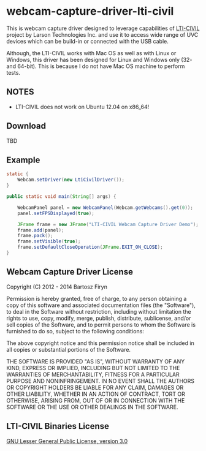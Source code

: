 # webcam-capture-driver-lti-civil

This is webcam capture driver designed to leverage capabilities of
[LTI-CIVIL](http://sourceforge.net/projects/lti-civil/) project by Larson Technologies Inc. 
and use it to access wide range of UVC devices which can be build-in or connected
with the USB cable.

Although, the LTI-CIVIL works with Mac OS as well as with Linux or Windows, this driver 
has been designed for Linux and Windows only (32- and 64-bit). This is because I
do not have Mac OS machine to perform tests.

## NOTES

* LTI-CIVIL does not work on Ubuntu 12.04 on x86_64!

## Download

TBD

## Example

```java
static {
	Webcam.setDriver(new LtiCivilDriver());
}

public static void main(String[] args) {

	WebcamPanel panel = new WebcamPanel(Webcam.getWebcams().get(0));
	panel.setFPSDisplayed(true);

	JFrame frame = new JFrame("LTI-CIVIL Webcam Capture Driver Demo");
	frame.add(panel);
	frame.pack();
	frame.setVisible(true);
	frame.setDefaultCloseOperation(JFrame.EXIT_ON_CLOSE);
}
```

## Webcam Capture Driver License

Copyright (C) 2012 - 2014 Bartosz Firyn

Permission is hereby granted, free of charge, to any person obtaining a copy of this software and associated documentation files (the "Software"), to deal in the Software without restriction, including without limitation the rights to use, copy, modify, merge, publish, distribute, sublicense, and/or sell copies of the Software, and to permit persons to whom the Software is furnished to do so, subject to the following conditions:

The above copyright notice and this permission notice shall be included in all copies or substantial portions of the Software.

THE SOFTWARE IS PROVIDED "AS IS", WITHOUT WARRANTY OF ANY KIND, EXPRESS OR IMPLIED, INCLUDING BUT NOT LIMITED TO THE WARRANTIES OF MERCHANTABILITY, FITNESS FOR A PARTICULAR PURPOSE AND NONINFRINGEMENT. IN NO EVENT SHALL THE AUTHORS OR COPYRIGHT HOLDERS BE LIABLE FOR ANY CLAIM, DAMAGES OR OTHER LIABILITY, WHETHER IN AN ACTION OF CONTRACT, TORT OR OTHERWISE, ARISING FROM, OUT OF OR IN CONNECTION WITH THE SOFTWARE OR THE USE OR OTHER DEALINGS IN THE SOFTWARE.

## LTI-CIVIL Binaries License

[GNU Lesser General Public License, version 3.0](http://lti-civil.cvs.sourceforge.net/viewvc/lti-civil/lti-civil/LICENSE?revision=1.1&view=markup)
